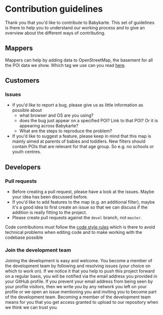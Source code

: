 # Contribution guidelines

Thank you that you'd like to contribute to Babykarte. This set of guidelines is there to help you to understand our working process and to give an overview about the different ways of contributing.

## Mappers
Mappers can help by adding data to OpenStreetMap, the basement for all the POI data we show. Which tag we use can you read [here](usedTags.md).

## Customers 
### Issues
- If you'd like to report a bug, please give us as little information as possible about
  - what browser and OS are you using?
  - does the bug just appear on a specified POI? Link to that POI? Or it is appearing across Babykarte?
  - What are the steps to reproduce the problem?
- If you'd like to suggest a feature, please keep in mind that this map is mainly aimed at parents of babies and toddlers. New filters should contain POIs that are relevant for that age group. So e.g. no schools or youth centres.

## Developers
### Pull requests

- Before creating a pull request, please have a look at the issues. Maybe your idea has been discussed before.
- If you'd like to add features to the map (e.g. an additional filter), maybe it's a good idea to first create an issue so that we can discuss if the addition is really fitting to the project.
- Please create pull requests against the `devel` branch, not `master`.

Code contributions must follow the [code style rules](CODESTYLE.md) which is there to avoid technical problems when editing code and to make working with the codebase possible

### Join the development team
Joining the development is easy and welcome. You become a member of the development team by following and resolving issues (your choice on which to work on). If we notice it that you help to push this project forward on a regular basis, you will be notified via the email address you provided in your GitHub profile. If you prevent your email address from being seen by your profile visitors, then we write you by any network you left on your profile or we open an issue mentioning you and inviting you to become part of the development team. Becoming a member of the development team means for you that you get access granted to upload to our repository when we think we can trust you.
